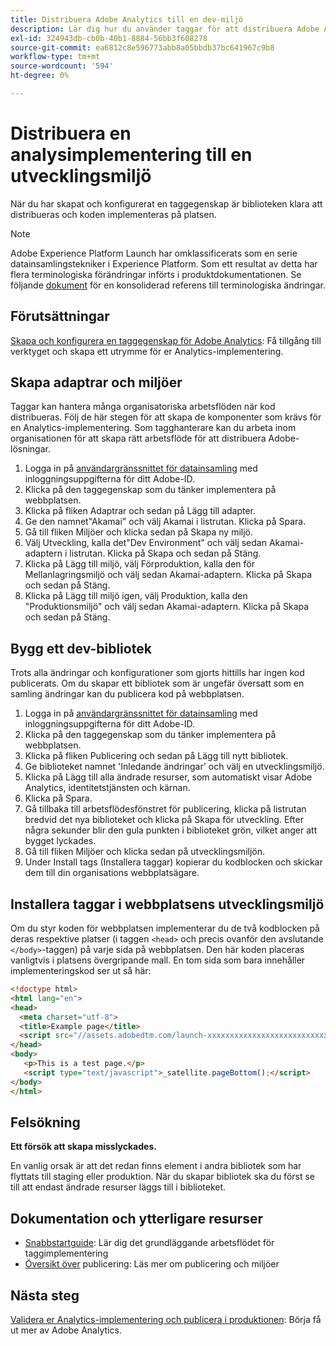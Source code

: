 ```yaml
---
title: Distribuera Adobe Analytics till en dev-miljö
description: Lär dig hur du använder taggar för att distribuera Adobe Analytics till din utvecklingsmiljö.
exl-id: 324943db-cb0b-40b1-8884-56bb3f608278
source-git-commit: ea6812c8e596773abb8a05bbdb37bc641967c9b8
workflow-type: tm+mt
source-wordcount: '594'
ht-degree: 0%

---
```


# Distribuera en analysimplementering till en utvecklingsmiljö

När du har skapat och konfigurerat en taggegenskap är biblioteken klara att distribueras och koden implementeras på platsen.

>[!NOTE]
>Adobe Experience Platform Launch har omklassificerats som en serie datainsamlingstekniker i Experience Platform. Som ett resultat av detta har flera terminologiska förändringar införts i produktdokumentationen. Se följande [dokument](https://experienceleague.adobe.com/docs/experience-platform/tags/term-updates.html?lang=en) för en konsoliderad referens till terminologiska ändringar.

## Förutsättningar

[Skapa och konfigurera en taggegenskap för Adobe Analytics](create-analytics-property.md): Få tillgång till verktyget och skapa ett utrymme för er Analytics-implementering.

## Skapa adaptrar och miljöer

Taggar kan hantera många organisatoriska arbetsflöden när kod distribueras. Följ de här stegen för att skapa de komponenter som krävs för en Analytics-implementering. Som tagghanterare kan du arbeta inom organisationen för att skapa rätt arbetsflöde för att distribuera Adobe-lösningar.

1. Logga in på [användargränssnittet för datainsamling](https://experience.adobe.com/data-collection) med inloggningsuppgifterna för ditt Adobe-ID.
2. Klicka på den taggegenskap som du tänker implementera på webbplatsen.
3. Klicka på fliken Adaptrar och sedan på Lägg till adapter.
4. Ge den namnet&quot;Akamai&quot; och välj Akamai i listrutan. Klicka på Spara.
5. Gå till fliken Miljöer och klicka sedan på Skapa ny miljö.
6. Välj Utveckling, kalla det&quot;Dev Environment&quot; och välj sedan Akamai-adaptern i listrutan. Klicka på Skapa och sedan på Stäng.
7. Klicka på Lägg till miljö, välj Förproduktion, kalla den för Mellanlagringsmiljö och välj sedan Akamai-adaptern. Klicka på Skapa och sedan på Stäng.
8. Klicka på Lägg till miljö igen, välj Produktion, kalla den &quot;Produktionsmiljö&quot; och välj sedan Akamai-adaptern. Klicka på Skapa och sedan på Stäng.

## Bygg ett dev-bibliotek

Trots alla ändringar och konfigurationer som gjorts hittills har ingen kod publicerats. Om du skapar ett bibliotek som är ungefär översatt som en samling ändringar kan du publicera kod på webbplatsen.

1. Logga in på [användargränssnittet för datainsamling](https://experience.adobe.com/data-collection) med inloggningsuppgifterna för ditt Adobe-ID.
2. Klicka på den taggegenskap som du tänker implementera på webbplatsen.
3. Klicka på fliken Publicering och sedan på Lägg till nytt bibliotek.
4. Ge biblioteket namnet &#39;Inledande ändringar&#39; och välj en utvecklingsmiljö.
5. Klicka på Lägg till alla ändrade resurser, som automatiskt visar Adobe Analytics, identitetstjänsten och kärnan.
6. Klicka på Spara.
7. Gå tillbaka till arbetsflödesfönstret för publicering, klicka på listrutan bredvid det nya biblioteket och klicka på Skapa för utveckling. Efter några sekunder blir den gula punkten i biblioteket grön, vilket anger att bygget lyckades.
8. Gå till fliken Miljöer och klicka sedan på utvecklingsmiljön.
9. Under Install tags (Installera taggar) kopierar du kodblocken och skickar dem till din organisations webbplatsägare.

## Installera taggar i webbplatsens utvecklingsmiljö

Om du styr koden för webbplatsen implementerar du de två kodblocken på deras respektive platser (i taggen `<head>` och precis ovanför den avslutande `</body>`-taggen) på varje sida på webbplatsen. Den här koden placeras vanligtvis i platsens övergripande mall. En tom sida som bara innehåller implementeringskod ser ut så här:

```html
<!doctype html>
<html lang="en">
<head>
  <meta charset="utf-8">
  <title>Example page</title>
  <script src="//assets.adobedtm.com/launch-xxxxxxxxxxxxxxxxxxxxxxxxxxxxxxxxxx-development.min.js"></script>
</head>
<body>
   <p>This is a test page.</p>
   <script type="text/javascript">_satellite.pageBottom();</script>
</body>
</html>
```

## Felsökning

**Ett försök att skapa misslyckades.**

En vanlig orsak är att det redan finns element i andra bibliotek som har flyttats till staging eller produktion. När du skapar bibliotek ska du först se till att endast ändrade resurser läggs till i biblioteket.

## Dokumentation och ytterligare resurser

- [Snabbstartguide](https://experienceleague.adobe.com/docs/experience-platform/tags/get-started/quick-start.html?lang=en): Lär dig det grundläggande arbetsflödet för taggimplementering
- [Översikt över](https://experienceleague.adobe.com/docs/experience-platform/tags/publish/overview.html?lang=en) publicering: Läs mer om publicering och miljöer

## Nästa steg

[Validera er Analytics-implementering och publicera i produktionen](validate-publish-prod.md): Börja få ut mer av Adobe Analytics.
